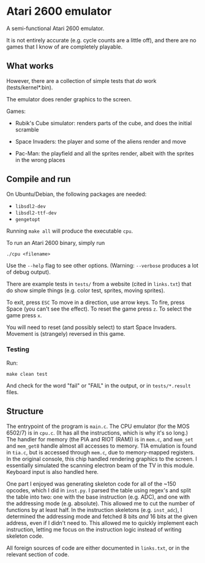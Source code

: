 
# Atari 2600 emulator

A semi-functional Atari 2600 emulator.

It is not entirely accurate (e.g. cycle counts are a little off), and there are no games that I know of are completely playable.


## What works

However, there are a collection of simple tests that _do_ work (tests/kernel*.bin).

The emulator does render graphics to the screen.

Games:

 * Rubik's Cube simulator: renders parts of the cube, and does the initial scramble

 * Space Invaders: the player and some of the aliens render and move

 * Pac-Man: the playfield and all the sprites render, albeit with the sprites in the wrong places


## Compile and run

On Ubuntu/Debian, the following packages are needed:

 * `libsdl2-dev`
 * `libsdl2-ttf-dev`
 * `gengetopt`

Running `make all` will produce the executable `cpu`.

To run an Atari 2600 binary, simply run

```
./cpu <filename>
```

Use the `--help` flag to see other options.
(Warning: `--verbose` produces a lot of debug output).

There are example tests in `tests/` from a website (cited in `links.txt`) that do show simple things (e.g. color test, sprites, moving sprites).

To exit, press `ESC`
To move in a direction, use arrow keys.
To fire, press Space (you can't see the effect).
To reset the game press `z`.
To select the game press `x`.

You will need to reset (and possibly select) to start Space Invaders.
Movement is (strangely) reversed in this game.

### Testing

Run:

```
make clean test
```

And check for the word "fail" or "FAIL" in the output, or in `tests/*.result` files.

## Structure

The entrypoint of the program is `main.c`.
The CPU emulator (for the MOS 6502/7) is in `cpu.c`. (It has all the instructions, which is why it's so long.)
The handler for memory (the PIA and RIOT (RAM)) is in `mem.c`, and `mem_set` and `mem_get8` handle almost all accesses to memory.
TIA emulation is found in `tia.c`, but is accessed through `mem.c`, due to memory-mapped registers.
In the original console, this chip handled rendering graphics to the screen.
I essentially simulated the scanning electron beam of the TV in this module.
Keyboard input is also handled here.

One part I enjoyed was generating skeleton code for all of the ~150 opcodes, which I did in `inst.py`.
I parsed the table using regex's and split the table into two: one with the base instruction (e.g. ADC), and one with the addressing mode (e.g. absolute).
This allowed me to cut the number of functions by at least half.
In the instruction skeletons (e.g. `inst_adc`), I determined the addressing mode and fetched 8 bits *and* 16 bits at the given address, even if I didn't need to.
This allowed me to quickly implement each instruction, letting me focus on the instruction logic instead of writing skeleton code.

All foreign sources of code are either documented in `links.txt`, or in the relevant section of code.

